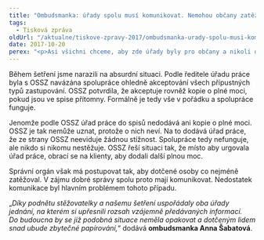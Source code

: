 ```yaml
---
title: "Ombudsmanka: úřady spolu musí komunikovat. Nemohou občany zatěžovat zbytečnou administrativou"
tags:
  - Tisková zpráva
oldUrl: "/aktualne/tiskove-zpravy-2017/ombudsmanka-urady-spolu-musi-komunikovat-nemohou-obcany-zatezovat-zbytecnou-administrativou"
date: 2017-10-20
perex: "<p>Asi všichni chceme, aby zde úřady byly pro občany a nikoli občané pro úřady. Občas je tomu nutné pomoci. Obrátila se na nás stěžovatelka, která zastupovala svou klientku v řízení o příspěvku na péči. Měla pro to její plnou moc. Plná moc byla založena ve spisu příslušného Úřadu práce. Při následném jednání s Okresní správou sociálního zabezpečení (OSSZ) však bylo po stěžovatelce požadováno doložení další plné moci. Jenomže úřady jsou povinny spolu komunikovat a občany nezatěžovat zbytečnou administrativou. Podařilo se nám zajistit, aby tomu tak v budoucnu skutečně bylo. </p>"
---
```


<!-- imported from the old website -->

<p class="MsoBodyText"></p><p>Během šetření jsme narazili na absurdní situaci. Podle ředitele úřadu práce byla s OSSZ navázána spolupráce ohledně akceptování všech přípustných typů zastupování. OSSZ potvrdila, že akceptuje rovněž kopie o plné moci, pokud jsou ve spise přítomny. Formálně je tedy vše v pořádku a spolupráce funguje. </p> <p>Jenomže podle OSSZ úřad práce do spisů nedodává ani kopie o plné moci. OSSZ je tak nemůže uznat, protože o nich neví. Na to dodává úřad práce, že ze strany OSSZ neeviduje žádnou stížnost. Spolupráce tedy nefunguje, ale nikdo si nikomu nestěžuje. OSSZ řeší situaci tak, že místo aby urgovala úřad práce, obrací se na klienty, aby dodali další plnou moc. </p> <p>Správní orgán však má postupovat tak, aby dotčené osoby co nejméně zatěžoval. V zájmu dobré správy spolu proto mají komunikovat. Nedostatek komunikace byl hlavním problémem tohoto případu.</p> <p>„<i>Díky podnětu stěžovatelky a našemu šetření uspořádaly oba úřady jednání, na kterém si upřesnili rozsah vzájemně předávaných informací. Do budoucna by se již podobná situace neměla opakovat a dotčeným lidem snad ubude zbytečné papírování,</i>“ dodává <b>ombudsmanka Anna Šabatová</b>. </p>
